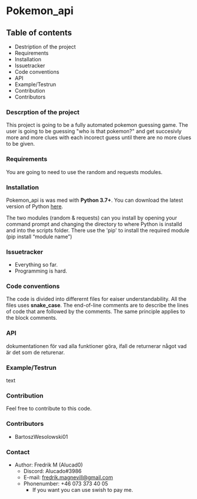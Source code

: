 # Pokemon_api

## Table of contents

- Destription of the project
- Requirements
- Installation
- Issuetracker
- Code conventions
- API
- Example/Testrun
- Contribution
- Contributors

### Descrption of the project

This project is going to be a fully automated pokemon guessing game. 
The user is going to be guessing "who is that pokemon?" and get succesivly more and more clues with each incorect guess until there are no more clues to be given. 

### Requirements

You are going to need to use the random and requests modules.

### Installation

Pokemon_api is was med with __Python 3.7+__. You can download the latest version of Python [here](https://www.python.org/downloads/).

The two modules (random & requests) can you install by opening your command prompt and changing the directory to where Python is installd and into the scripts folder. There use the 'pip' to install the required module (pip install “module name”)

### Issuetracker

- Everything so far.
- Programming is hard.

### Code conventions

The code is divided into differernt files for eaiser understandability. All the files uses __snake_case__. The end-of-line comments are to describe the lines of code that are followed by the comments. The same principle applies to the block comments.

### API

dokumentationen för vad alla funktioner göra, ifall de returnerar något vad är det som de returenar.

### Example/Testrun

text

### Contribution

Feel free to contribute to this code.

### Contributors

- BartoszWesolowski01

### Contact

- Author: Fredrik M (Alucad0)
  - Discord: Alucado#3986
  - E-mail: fredrik.magnevill@gmail.com
  - Phonenumber: +46 073 373 40 05
    - If you want you can use swish to pay me.
